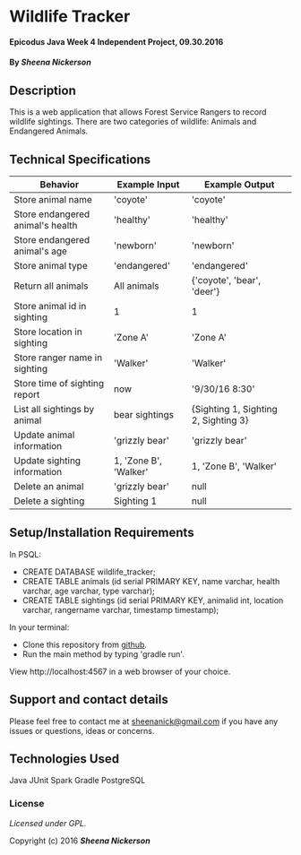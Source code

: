 # Wildlife Tracker

#### Epicodus Java Week 4 Independent Project, 09.30.2016

#### By _**Sheena Nickerson**_

## Description

This is a web application that allows Forest Service Rangers to record wildlife sightings. There are two categories of wildlife: Animals and Endangered Animals.

## Technical Specifications

| Behavior                         | Example Input          | Example Output                       |
|----------------------------------|------------------------|--------------------------------------|
| Store animal name                | 'coyote'               | 'coyote'                             |
| Store endangered animal's health | 'healthy'              | 'healthy'                            |
| Store endangered animal's age    | 'newborn'              | 'newborn'                            |
| Store animal type                | 'endangered'           | 'endangered'                         |
| Return all animals               | All animals            | {'coyote', 'bear', 'deer'}           |
| Store animal id in sighting      | 1                      | 1                                    |
| Store location in sighting       | 'Zone A'               | 'Zone A'                             |
| Store ranger name in sighting    | 'Walker'               | 'Walker'                             |
| Store time of sighting report    |  now                   | '9/30/16 8:30'                       |
| List all sightings by animal     | bear sightings         | {Sighting 1, Sighting 2, Sighting 3} |
| Update animal information        | 'grizzly bear'         | 'grizzly bear'                       |
| Update sighting information      | 1, 'Zone B', 'Walker'  | 1, 'Zone B', 'Walker'                |
| Delete an animal                 | 'grizzly bear'         | null                                 |
| Delete a sighting                | Sighting 1             | null                                 |

## Setup/Installation Requirements

In PSQL:
* CREATE DATABASE wildlife_tracker;
* CREATE TABLE animals (id serial PRIMARY KEY, name varchar, health varchar, age varchar, type varchar);
* CREATE TABLE sightings (id serial PRIMARY KEY, animalid int, location varchar, rangername varchar, timestamp timestamp);

In your terminal:
* Clone this repository from [github](https://github.com/sheenanick/java-wildlife).
* Run the main method by typing 'gradle run'.

View http://localhost:4567 in a web browser of your choice.

## Support and contact details

Please feel free to contact me at sheenanick@gmail.com if you have any issues or questions, ideas or concerns.

## Technologies Used

Java
JUnit
Spark
Gradle
PostgreSQL

### License

*Licensed under GPL.*

Copyright (c) 2016 **_Sheena Nickerson_**
